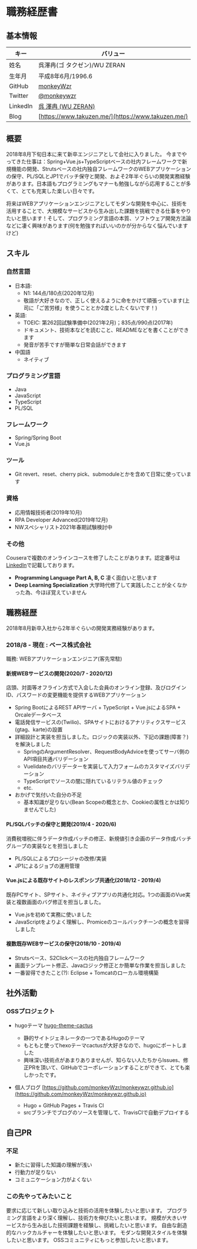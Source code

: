 # 職務経歴書

## 基本情報

|キー|バリュー|
|----|-------|
|姓名|呉澤冉(ゴ タクゼン)/WU ZERAN|
|生年月|平成8年6月/1996.6|
|GitHub|[monkeyWzr](https://github.com/monkeyWzr)|
|Twitter|[@monkeywzr](https://twitter.com/monkeywzr)|
|LinkedIn|[呉 澤冉 (WU ZERAN)](https://www.linkedin.com/in/monkeywzr/)|
|Blog|[https://www.takuzen.me/](https://www.takuzen.me/)|

## 概要

2018年8月下旬日本に来て新卒エンジニアとして会社に入りました。
今までやってきた仕事は：Spring+Vue.js+TypeScriptベースの社内フレームワークで新規機能の開発、Strutsベースの社内独自フレームワークのWEBアプリケーションの保守、PL/SQLとJP1でバッチ保守と開発、およそ2年半ぐらいの開発実務経験があります。日本語もプログラミングもマナーも勉強しながら応用することが多くて、とても充実した楽しい日々です。

将来はWEBアプリケーションエンジニアとしてモダンな開発を中心に、技術を活用することで、大規模なサービスから生み出した課題を挑戦できる仕事をやりたいと思います！そして、プログラミング言語の本質、ソフトウェア開発方法論などに凄く興味があります(何を勉強すればいいのかが分からなく悩んでいますけど)

## スキル

### 自然言語

* 日本語:
  - N1: 144点/180点(2020年12月)
  - 敬語が大好きなので、正しく使えるように命をかけて頑張っています(上司に「ご苦労様」を使うこととか2度としたくないです！)
* 英語:
  - TOEIC: 第262回試験準備中(2021年2月)；835点/990点(2017年)
  - ドキュメント、技術本などを読むこと、READMEなどを書くことができます
  - 発音が苦手ですが簡単な日常会話ができます
* 中国語
  - ネイティブ

### プログラミング言語

* Java
* JavaScript
* TypeScript
* PL/SQL

### フレームワーク

* Spring/Spring Boot
* Vue.js

### ツール

* Git revert、reset、cherry pick、submoduleとかを含めて日常に使っています

### 資格

* 応用情報技術者(2019年10月)
* RPA Developer Advanced(2019年12月)
* NWスペシャリスト2021年春期試験検討中

### その他

Couseraで複数のオンラインコースを修了したことがあります。認定番号は[LinkedIn](https://www.linkedin.com/in/monkeywzr/)で記載しております。

* **Programming Language Part A, B, C** 凄く面白いと思います
* **Deep Learning Specialization** 大学時代修了して実践したことが全くなかった為、今ほぼ覚えていません

## 職務経歴

2018年8月新卒入社から2年半ぐらいの開発実務経験があります。

### 2018/8 - 現在 : ベース株式会社

職務: WEBアプリケーションエンジニア(客先常駐)

#### 新規WEBサービスの開発(2020/7 - 2020/12)

店頭、対面等オフライン方式で入会した会員のオンライン登録、及びログインID、パスワードの変更機能を提供するWEBアプリケーション
* Spring BootによるREST APIサーバ + TypeScript + Vue.jsによるSPA + Orcaleデータベース
* 電話発信サービスの(Twilio)、SPAサイトにおけるアナリティクスサービス(gtag、karte)の設置
* 詳細設計と実装を担当しました。ロジックの実装以外、下記の課題(障害？)を解決しました
  - SpringのArgumentResolver、RequestBodyAdviceを使ってサーバ側のAPI項目共通バリデーション
  - Vuelidateのバリデーターを実装して入力フォームのカスタマイズバリデーション
  - TypeScriptでソースの闇に隠れているリテラル値のチェック
  - etc.
* おかげで気付いた自分の不足
  - 基本知識が足りない(Bean Scopeの概念とか、Cookieの属性とかは知りませんでした)

#### PL/SQLバッチの保守と開発(2019/4 - 2020/6)

消費税増税に伴うデータ作成バッチの修正、新規値引き企画のデータ作成バッチグループの実装なとを担当しました

* PL/SQLによるプロシージャの改修/実装
* JP1によるジョブの運用管理

#### Vue.jsによる既存サイトのレスポンシブ共通化(2018/12 - 2019/4)

既存PCサイト、SPサイト、ネイティブアプリの共通化対応。1つの画面のVue実装と複数画面のバグ修正を担当しました。

* Vue.jsを初めて実務に使いました
* JavaScriptをよりよく理解し、Promiceのコールバックチーンの概念を習得しました

#### 複数既存WEBサービスの保守(2018/10 - 2019/4)

* Strutsベース、S2Clickベースの社内独自フレームワーク
* 画面テンプレート修正、Javaロジック修正とか簡単な作業を担当しました
* 一番習得できたこと(?): Eclipse + Tomcatのローカル環境構築

## 社外活動

### OSSプロジェクト

* hugoテーマ [hugo-theme-cactus](https://github.com/monkeyWzr/hugo-theme-cactus)
  - 静的サイトジェネレータの一つであるHugoのテーマ
  - もともと使ってhexoテーマcactusが大好きなので、hugoにポートしました
  - 興味深い技術点があまりありませんが、知らない人たちからIssues、修正PRを頂いて、GitHubでコーポレーションすることができて、とても楽しかったです。

* 個人ブログ [https://github.com/monkeyWzr/monkeywzr.github.io](https://github.com/monkeyWzr/monkeywzr.github.io)
  - Hugo + GitHub Pages + Travis CI
  - srcブランチでブログのソースを管理して、TravisCIで自動デプロイする

## 自己PR

### 不足

* 新たに習得した知識の理解が浅い
* 行動力が足りない
* コミュニケーション力がよくない

### この先やってみたいこと

要求に応じて新しい取り込みと技術の活用を体験したいと思います。
プログラミング言語をより深く理解し、技術力を伸びたいと思います。
規模が大きいサービスから生み出した技術課題を経験し、挑戦したいと思います。
自由な創造的なハックカルチャーを体験したいと思います。
モダンな開発スタイルを体験したいと思います。
OSSコミュニティにもっと参加したいと思います。

